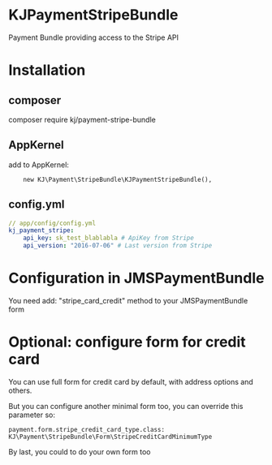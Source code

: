 KJPaymentStripeBundle
=====================

Payment Bundle providing access to the Stripe API

# Installation

## composer

composer require kj/payment-stripe-bundle

## AppKernel

add to AppKernel: 
```
    new KJ\Payment\StripeBundle\KJPaymentStripeBundle(),
```

## config.yml

```yaml
// app/config/config.yml
kj_payment_stripe:
    api_key: sk_test_blablabla # ApiKey from Stripe
    api_version: "2016-07-06" # Last version from Stripe
```

# Configuration in JMSPaymentBundle

You need add:
"stripe_card_credit" method to your JMSPaymentBundle form

# Optional: configure form for credit card

You can use full form for credit card by default, with address options and others.

But you can configure another minimal form too, you can override this parameter so:
```
payment.form.stripe_credit_card_type.class: KJ\Payment\StripeBundle\Form\StripeCreditCardMinimumType
```

By last, you could to do your own form too